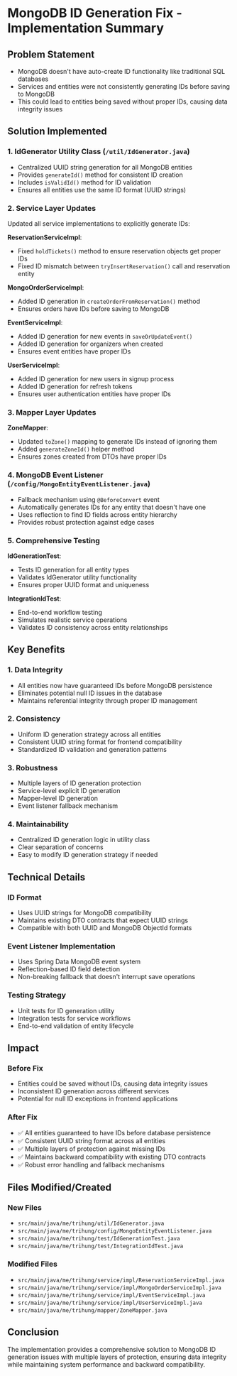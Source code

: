 # MongoDB ID Generation Fix - Implementation Summary

## Problem Statement
- MongoDB doesn't have auto-create ID functionality like traditional SQL databases
- Services and entities were not consistently generating IDs before saving to MongoDB
- This could lead to entities being saved without proper IDs, causing data integrity issues

## Solution Implemented

### 1. IdGenerator Utility Class (`/util/IdGenerator.java`)
- Centralized UUID string generation for all MongoDB entities
- Provides `generateId()` method for consistent ID creation
- Includes `isValidId()` method for ID validation
- Ensures all entities use the same ID format (UUID strings)

### 2. Service Layer Updates
Updated all service implementations to explicitly generate IDs:

**ReservationServiceImpl**:
- Fixed `holdTickets()` method to ensure reservation objects get proper IDs
- Fixed ID mismatch between `tryInsertReservation()` call and reservation entity

**MongoOrderServiceImpl**:
- Added ID generation in `createOrderFromReservation()` method
- Ensures orders have IDs before saving to MongoDB

**EventServiceImpl**:
- Added ID generation for new events in `saveOrUpdateEvent()`
- Added ID generation for organizers when created
- Ensures event entities have proper IDs

**UserServiceImpl**:
- Added ID generation for new users in signup process
- Added ID generation for refresh tokens
- Ensures user authentication entities have proper IDs

### 3. Mapper Layer Updates
**ZoneMapper**:
- Updated `toZone()` mapping to generate IDs instead of ignoring them
- Added `generateZoneId()` helper method
- Ensures zones created from DTOs have proper IDs

### 4. MongoDB Event Listener (`/config/MongoEntityEventListener.java`)
- Fallback mechanism using `@BeforeConvert` event
- Automatically generates IDs for any entity that doesn't have one
- Uses reflection to find ID fields across entity hierarchy
- Provides robust protection against edge cases

### 5. Comprehensive Testing
**IdGenerationTest**:
- Tests ID generation for all entity types
- Validates IdGenerator utility functionality
- Ensures proper UUID format and uniqueness

**IntegrationIdTest**:
- End-to-end workflow testing
- Simulates realistic service operations
- Validates ID consistency across entity relationships

## Key Benefits

### 1. Data Integrity
- All entities now have guaranteed IDs before MongoDB persistence
- Eliminates potential null ID issues in the database
- Maintains referential integrity through proper ID management

### 2. Consistency
- Uniform ID generation strategy across all entities
- Consistent UUID string format for frontend compatibility
- Standardized ID validation and generation patterns

### 3. Robustness
- Multiple layers of ID generation protection
- Service-level explicit ID generation
- Mapper-level ID generation
- Event listener fallback mechanism

### 4. Maintainability
- Centralized ID generation logic in utility class
- Clear separation of concerns
- Easy to modify ID generation strategy if needed

## Technical Details

### ID Format
- Uses UUID strings for MongoDB compatibility
- Maintains existing DTO contracts that expect UUID strings
- Compatible with both UUID and MongoDB ObjectId formats

### Event Listener Implementation
- Uses Spring Data MongoDB event system
- Reflection-based ID field detection
- Non-breaking fallback that doesn't interrupt save operations

### Testing Strategy
- Unit tests for ID generation utility
- Integration tests for service workflows
- End-to-end validation of entity lifecycle

## Impact

### Before Fix
- Entities could be saved without IDs, causing data integrity issues
- Inconsistent ID generation across different services
- Potential for null ID exceptions in frontend applications

### After Fix
- ✅ All entities guaranteed to have IDs before database persistence
- ✅ Consistent UUID string format across all entities
- ✅ Multiple layers of protection against missing IDs
- ✅ Maintains backward compatibility with existing DTO contracts
- ✅ Robust error handling and fallback mechanisms

## Files Modified/Created

### New Files
- `src/main/java/me/trihung/util/IdGenerator.java`
- `src/main/java/me/trihung/config/MongoEntityEventListener.java`
- `src/main/java/me/trihung/test/IdGenerationTest.java`
- `src/main/java/me/trihung/test/IntegrationIdTest.java`

### Modified Files
- `src/main/java/me/trihung/service/impl/ReservationServiceImpl.java`
- `src/main/java/me/trihung/service/impl/MongoOrderServiceImpl.java`
- `src/main/java/me/trihung/service/impl/EventServiceImpl.java`
- `src/main/java/me/trihung/service/impl/UserServiceImpl.java`
- `src/main/java/me/trihung/mapper/ZoneMapper.java`

## Conclusion
The implementation provides a comprehensive solution to MongoDB ID generation issues with multiple layers of protection, ensuring data integrity while maintaining system performance and backward compatibility.